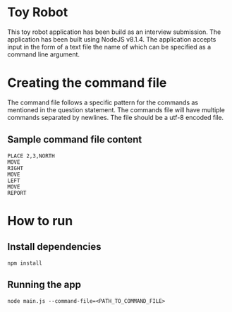 # Toy Robot
This toy robot application has been build as an interview submission. The application has been built using NodeJS v8.1.4.
The application accepts input in the form of a text file the name of which can be specified as a command line argument.

# Creating the command file
The command file follows a specific pattern for the commands as mentioned in the question statement. The commands file will have multiple commands 
separated by newlines. The file should be a utf-8 encoded file.

## Sample command file content
```
PLACE 2,3,NORTH
MOVE
RIGHT
MOVE
LEFT
MOVE
REPORT
```

# How to run

## Install dependencies
```
npm install
```

## Running the app
```
node main.js --command-file=<PATH_TO_COMMAND_FILE>
```

